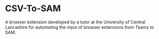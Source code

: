 # CSV-To-SAM
A browser extension developed by a tutor at the University of Central Lancashire for automating the input of browser extensions from Teams to SAM.

